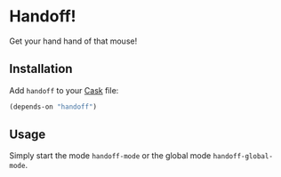# Handoff!

Get your hand hand of that mouse!

## Installation

Add `handoff` to your [Cask](https://github.com/cask/cask) file:

```lisp
(depends-on "handoff")
```

## Usage

Simply start the mode `handoff-mode` or the global mode `handoff-global-mode`.

